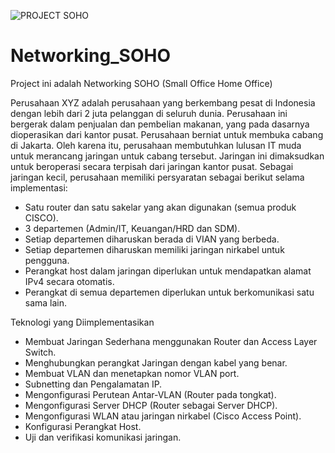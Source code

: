 ![PROJECT SOHO](https://github.com/user-attachments/assets/68b48312-8f01-47f7-b4a5-9c2ba0b82e33)


# Networking_SOHO
Project ini adalah Networking SOHO (Small Office Home Office) 

Perusahaan XYZ adalah perusahaan yang berkembang pesat di Indonesia dengan lebih dari 2 juta pelanggan di seluruh dunia. Perusahaan ini bergerak dalam penjualan dan pembelian makanan, yang pada dasarnya dioperasikan dari kantor pusat. Perusahaan berniat untuk membuka cabang di Jakarta. Oleh karena itu, perusahaan membutuhkan lulusan IT muda untuk merancang jaringan untuk cabang tersebut. Jaringan ini dimaksudkan untuk beroperasi secara terpisah dari jaringan kantor pusat. Sebagai jaringan kecil, perusahaan memiliki persyaratan sebagai berikut selama implementasi:


- Satu router dan satu sakelar yang akan digunakan (semua produk CISCO).
- 3 departemen (Admin/IT, Keuangan/HRD dan SDM).
- Setiap departemen diharuskan berada di VIAN yang berbeda.
- Setiap departemen diharuskan memiliki jaringan nirkabel untuk pengguna.
- Perangkat host dalam jaringan diperlukan untuk mendapatkan alamat IPv4 secara otomatis.
- Perangkat di semua departemen diperlukan untuk berkomunikasi satu sama lain.


Teknologi yang Diimplementasikan
- Membuat Jaringan Sederhana menggunakan Router dan Access Layer Switch.
- Menghubungkan perangkat Jaringan dengan kabel yang benar.
- Membuat VLAN dan menetapkan nomor VLAN port.
- Subnetting dan Pengalamatan IP.
- Mengonfigurasi Perutean Antar-VLAN (Router pada tongkat).
- Mengonfigurasi Server DHCP (Router sebagai Server DHCP).
- Mengonfigurasi WLAN atau jaringan nirkabel (Cisco Access Point).
- Konfigurasi Perangkat Host.
- Uji dan verifikasi komunikasi jaringan.
